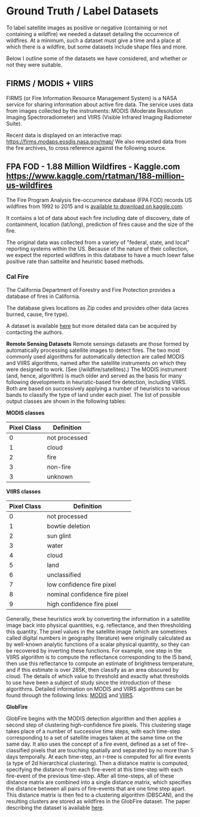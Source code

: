 # Ground Truth / Label Datasets

To label satellite images as positive or negative (containing or not containing a wildfire) we needed a dataset detailing the occurrence of wildfires.
At a minimum, such a dataset must give a time and a place at which there is a wildfire, but some datasets include shape files and more.

Below I outline some of the datasets we have considered, and whether or not they were suitable.


## FIRMS / MODIS + VIIRS

FIRMS (or Fire Information Resource Management System) is a NASA service for sharing information about active fire data.
The service uses data from images collected by the instruments: MODIS (Moderate Resolution Imaging Spectroradiometer) and VIIRS (Visible Infrared Imaging Radiometer Suite).

Recent data is displayed on an interactive map: https://firms.modaps.eosdis.nasa.gov/map/
We also requested data from the fire archives, to cross reference against the following source.


## FPA FOD - 1.88 Million Wildfires - Kaggle.com https://www.kaggle.com/rtatman/188-million-us-wildfires

The Fire Program Analysis fire-occurrence database (FPA FOD) records US wildfires from 1992 to 2015 and is [available to download on kaggle.com](https://www.kaggle.com/rtatman/188-million-us-wildfires).

It contains a lot of data about each fire including date of discovery, date of containment, location (lat/long), prediction of fires cause and the size of the fire. 

The original data was collected from a variety of "federal, state, and local" reporting systems within the US. Because of the nature of their collection, we expect the reported wildfires in this database to have a much loewr false positive rate than sattelite and heuristic based methods.


### Cal Fire

The California Department of Forestry and Fire Protection provides a database of fires in California.

The database gives locations as Zip codes and provides other data (acres burned, cause, fire type).

A dataset is available [here](https://www.fire.ca.gov/incidents/) but more detailed data can be acquired by contacting the authors.

**Remote Sensing Datasets**
Remote sensings datasets are those formed by automatically processing satellite images to detect fires. The two most commonly used algorithms for automatically detection are called MODIS and VIIRS algorithms, named after the satellite instruments on which they were designed to work. (See (/wildfire/satellites).) The MODIS instrument (and, hence, algorithm) is much older and served as the basis for many following developments in heuristic-based fire detection, including VIIRS. Both are based on successively applying a number of heuristics to various bands to classify the type of land under each pixel. The list of possible output classes are shown in the following tables:


**MODIS classes**

|Pixel	Class | Definition |
|------------|-------------------|
|0 |    not processed   |
|1 |    cloud           |
|2 |    fire            |
|3 |    non-fire        |
|3 |    unknown         |


**VIIRS classes**

|Pixel	Class | Definition |
|--------------|-----------------|
|0 |    not	processed                   |
|1 |    bowtie deletion                 |
|2 |    sun	glint                       |
|3 |    water                           |
|4 |    cloud                           |
|5 |    land                            |
|6 |    unclassified                    |
|7 |    low	confidence fire	pixel       |
|8 |    nominal	confidence fire	pixel   |
|9 |    high confidence	fire pixel      |


Generally, these heuristics work by converting the information in a satellite image back into physical quantities, e.g. reflectance, and then thresholding this quantity. The pixel values in the satellite image (which are sometimes called digital numbers in geography literature) were originally calculated as by well-known analytic functions of a scalar physical quantity, so they can be recovered by inverting these functions. For example, one step in the VIIRS algorithm is to compute the reflectance corresponding to the I5 band, then use this reflectance to compute an estimate of brightness temperature, and if this estimate is over 285K, then classify as an area obscured by cloud. The details of which value to threshold and exactly what thresholds to use have been a subject of study since the introduction of these algorithms. Detailed information on MODIS and VIIRS algorithms can be found through the following links: [MODIS](https://modis.gsfc.nasa.gov/data/atbd/atbd_mod08.pdf) and [VIIRS](https://viirsland.gsfc.nasa.gov/PDF/VIIRS_activefire_375m_ATBD.pdf).

**GlobFire**

GlobFire begins with the MODIS detection algorithm and then applies a second step of clustering high-confidence fire pixels. This clustering stage takes place of a number of successive time steps, with each time-step corresponding to a set of satellite images taken at the same time on the same day. It also uses the concept of a fire event, defined as a set of fire-classified pixels that are touching spatially and separated by no more than 5 days temporally. At each time-step, an r-tree is computed for all fire events (a type of 2d hierarchical clustering). Then a distance matrix is computed, specifying the distance from each fire-event at this time-step with each fire-event of the previous time-step. After all time-steps, all of these distance matrix are combined into a single distance matrix, which specifies the distance between all pairs of fire-events that are one time step apart. This distance matrix is then fed to a clustering algorithm (DBSCAN), and the resulting clusters are stored as wildfires in the GlobFire dataset. The paper describing the dataset is available [here](https://www.nature.com/articles/s41597-019-0312-2).
